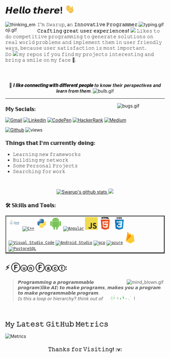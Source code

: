 # 𝙃𝙚𝙡𝙡𝙤 𝙩𝙝𝙚𝙧𝙚! <img src="https://raw.githubusercontent.com/ABSphreak/ABSphreak/master/gifs/Hi.gif" width="30px" alt=":wave:"></img> 
<!--Introduction -->
<img src="https://media.giphy.com/media/xUOrvZ4p5o3QlIumZO/giphy.gif" alt="thinking_emoji.gif" width="20%" align="left"></img>
𝙸'𝚖 𝚂𝚠𝚊𝚛𝚞𝚙, a𝚗 **𝙸𝚗𝚗𝚘𝚟𝚊𝚝𝚒𝚟𝚎 𝙿𝚛𝚘𝚐𝚛𝚊𝚖𝚖𝚎𝚛**.<img src="https://media.giphy.com/media/WUlplcMpOCEmTGBtBW/giphy.gif" alt="typing.gif" width="30"></img><br>
**𝙲𝚛𝚊𝚏𝚝𝚒𝚗𝚐 𝚐𝚛𝚎𝚊𝚝 𝚞𝚜𝚎𝚛 𝚎𝚡𝚙𝚎𝚛𝚒𝚎𝚗𝚌𝚎𝚜!** <img src="https://media.giphy.com/media/aJpQEYoD8yLE4/giphy.gif" width="30"></img> 𝙻𝚒𝚔𝚎𝚜 𝚝𝚘 𝚍𝚘 𝚌𝚘𝚖𝚙𝚎𝚝𝚒𝚝𝚒𝚟𝚎 𝚙𝚛𝚘𝚐𝚛𝚊𝚖𝚖𝚒𝚗𝚐 𝚝𝚘 𝚐𝚎𝚗𝚎𝚛𝚊𝚝𝚎 𝚜𝚘𝚕𝚞𝚝𝚒𝚘𝚗𝚜 𝚘𝚗 𝚛𝚎𝚊𝚕 𝚠𝚘𝚛𝚕𝚍 𝚙𝚛𝚘𝚋𝚕𝚎𝚖𝚜 𝚊𝚗𝚍 𝚒𝚖𝚙𝚕𝚎𝚖𝚎𝚗𝚝 𝚝𝚑𝚎𝚖 𝚒𝚗 𝚞𝚜𝚎𝚛 𝚏𝚛𝚒𝚎𝚗𝚍𝚕𝚢 𝚠𝚊𝚢𝚜, 𝚋𝚎𝚌𝚊𝚞𝚜𝚎 𝚞𝚜𝚎𝚛 𝚜𝚊𝚝𝚒𝚜𝚏𝚊𝚌𝚝𝚒𝚘𝚗 𝚒𝚜 𝚖𝚘𝚜𝚝 𝚒𝚖𝚙𝚘𝚛𝚝𝚊𝚗𝚝.<br>
𝙳𝚘 <img src="https://media.giphy.com/media/d6LGN6MbTXEQ9ZE9u3/giphy.gif" width="25"></img> 𝚖𝚢 𝚛𝚎𝚙𝚘𝚜 𝚒𝚏 𝚢𝚘𝚞 𝚏𝚒𝚗𝚍 𝚖𝚢 𝚙𝚛𝚘𝚓𝚎𝚌𝚝𝚜 𝚒𝚗𝚝𝚎𝚛𝚎𝚜𝚝𝚒𝚗𝚐 𝚊𝚗𝚍 𝚋𝚛𝚒𝚗𝚐 𝚊 𝚜𝚖𝚒𝚕𝚎 𝚘𝚗 𝚖𝚢 𝚏𝚊𝚌𝚎 :slightly_smiling_face:.

<br>
<br>
<p align=center>🤝 <b>𝑰 𝒍𝒊𝒌𝒆 𝒄𝒐𝒏𝒏𝒆𝒄𝒕𝒊𝒏𝒈 𝒘𝒊𝒕𝒉 𝒅𝒊𝒇𝒇𝒆𝒓𝒆𝒏𝒕 𝒑𝒆𝒐𝒑𝒍𝒆</b> 𝒕𝒐 𝒌𝒏𝒐𝒘 𝒕𝒉𝒆𝒊𝒓 𝒑𝒆𝒓𝒔𝒑𝒆𝒄𝒕𝒊𝒗𝒆𝒔 𝒂𝒏𝒅 𝒍𝒆𝒂𝒓𝒏 𝒇𝒓𝒐𝒎 𝒕𝒉𝒆𝒎. <img src="https://media.giphy.com/media/Z2nSQ2ipRfxAgg0Qvz/giphy.gif" alt="bulb.gif" width="30"></img></p>

---

<!-- GIFS 
<img src="https://media.giphy.com/media/11ZSwQNWba4YF2/giphy.gif" alt="bugs.gif" width="100"></img>
<img src="https://media.giphy.com/media/CaiVJuZGvR8HK/giphy.gif" alt="thinking_emoji.gif" width="100"></img>
<img src="https://media.giphy.com/media/XZcwMvQLRf9aXRa3qW/giphy.gif" alt="bulb.gif" width="100"></img>
-->

<img src="https://media.giphy.com/media/11ZSwQNWba4YF2/giphy.gif" alt="bugs.gif" width="150" align="right"></img>
### 𝕄𝕪 𝕊𝕠𝕔𝕚𝕒𝕝𝕤: ###
<!-- My badges -->
[![Gmail](https://img.shields.io/badge/-suryawanshiswarup@gmail.com-c14438?style=for-the-badge&logo=Gmail&logoColor=white)](https://mail.google.com/mail/?view=cm&fs=1&to=suryawanshiswarup@gmail.com)
[![Linkedin](https://img.shields.io/badge/-swarup--suryawanshi-blue?style=for-the-badge&logo=Linkedin&logoColor=white)](https://www.linkedin.com/in/swarup-suryawanshi)
[![CodePen](https://img.shields.io/badge/-swarup-s-black?style=for-the-badge&logo=CodePen&logoColor=white)](https://codepen.io/swarup-s/pens/public)
[![HackerRank](https://img.shields.io/badge/-Swarup__S-brightgreen?style=for-the-badge&logo=HackerRank&logoColor=black)](https://www.hackerrank.com/Swarup_S)
[![Medium](https://img.shields.io/badge/-@suryawanshiswarup-black?style=for-the-badge&logo=Medium&logoColor=white)](https://medium.com/@suryawanshiswarup)
<!-- Profile View Count and GitStats -->
[![Github](https://img.shields.io/badge/-swarup-s-black?style=for-the-badge&labelColor=black&logo=github&logoColor=white)](https://gitstats.me/swarup-s) ![views](https://komarev.com/ghpvc/?username=swarup-s&style=flat)

<!-- current status -->
###  𝕋𝕙𝕚𝕟𝕘𝕤 𝕥𝕙𝕒𝕥 𝕀'𝕞 𝕔𝕦𝕣𝕣𝕖𝕟𝕥𝕝𝕪 𝕕𝕠𝕚𝕟𝕘: ###
- 𝙻𝚎𝚊𝚛𝚗𝚒𝚗𝚐 𝚗𝚎𝚠 𝚏𝚛𝚊𝚖𝚎𝚠𝚘𝚛𝚔𝚜
- 𝙱𝚞𝚒𝚕𝚍𝚒𝚗𝚐 𝚖𝚢 𝚗𝚎𝚝𝚠𝚘𝚛𝚔
- 𝚂𝚘𝚖𝚎 𝙿𝚎𝚛𝚜𝚘𝚗𝚊𝚕 𝙿𝚛𝚘𝚓𝚎𝚌𝚝𝚜
- 𝚂𝚎𝚊𝚛𝚌𝚑𝚒𝚗𝚐 𝚏𝚘𝚛 𝚠𝚘𝚛𝚔

<br />
<!-- GitHub README Stats -->
<p align="center">
<a target="_blank" href="https://gitstats.me/swarup-s" align="right">
  <img width="48%" src="https://github-readme-stats.vercel.app/api?username=swarup-s&show_icons=true&theme=dracula&include_all_commits=true"  alt="Swarup's github stats"/>
  <img width="48%" src="https://github-readme-streak-stats.herokuapp.com/?user=swarup-s&theme=onedark" /></a>
</p>

### 🛠️ 𝕊𝕜𝕚𝕝𝕝𝕤 𝕒𝕟𝕕 𝕋𝕠𝕠𝕝𝕤: ###
<table border=2>
<tr><td>
<!-- icons -->
<code><a target="_blank" href = "https://www.java.com/en/"><img height="" src="https://raw.githubusercontent.com/github/explore/80688e429a7d4ef2fca1e82350fe8e3517d3494d/topics/java/java.png" width="40" alt="Java" /></a></code>
<code><a target="_blank" href = "isocpp.org"><img height="40" src="https://github.com/isocpp/logos/blob/master/cpp_logo.png?raw=true" alt="C++" /></a></code>
<code><a target="_blank" href = "python.org"><img height="40" src="https://raw.githubusercontent.com/github/explore/80688e429a7d4ef2fca1e82350fe8e3517d3494d/topics/python/python.png" alt="python" /></a></code>
<code><a target="_blank" href = "https://www.android.com/intl/en_in/"><img height="40" src="https://raw.githubusercontent.com/github/explore/80688e429a7d4ef2fca1e82350fe8e3517d3494d/topics/android/android.png" alt="Android" /></a></code>
<code><a target="_blank" href = "https://angular.io/"><img height="40" src="https://upload.wikimedia.org/wikipedia/commons/c/cf/Angular_full_color_logo.svg" alt="Angular"></a></code>
<code><a target="_blank" href = "https://developer.mozilla.org/en-US/docs/Web/JavaScript"><img height="40" src="https://raw.githubusercontent.com/github/explore/80688e429a7d4ef2fca1e82350fe8e3517d3494d/topics/javascript/javascript.png" alt="VanillaJS" /></a></code>
<code><a target="_blank" href = "https://developer.mozilla.org/en-US/docs/Web/Guide/HTML/HTML5"><img height="40" src="https://raw.githubusercontent.com/github/explore/80688e429a7d4ef2fca1e82350fe8e3517d3494d/topics/html/html.png" alt="HTML5" /></a></code>
<code><a target="_blank" href = "https://developer.mozilla.org/en-US/docs/Archive/CSS3"><img height="40" src="https://raw.githubusercontent.com/github/explore/80688e429a7d4ef2fca1e82350fe8e3517d3494d/topics/css/css.png" alt="CSS3" /></a></code>
<code><a target="_blank" href = "https://code.visualstudio.com/"><img height="40" src="https://upload.wikimedia.org/wikipedia/commons/thumb/9/9a/Visual_Studio_Code_1.35_icon.svg/1200px-Visual_Studio_Code_1.35_icon.svg.png" alt="Visual Studio Code"></a></code>
<code><a target="_blank" href = "https://developer.android.com/studio"><img height="40" src="https://1.bp.blogspot.com/-LgTa-xDiknI/X4EflN56boI/AAAAAAAAPuk/24YyKnqiGkwRS9-_9suPKkfsAwO4wHYEgCLcBGAsYHQ/s0/image9.png" alt="Android Studio"></a></code>
 <code><a target="_blank" href = "cloud.google.com"><img height="40" src="https://www.gstatic.com/devrel-devsite/prod/v0492b3db79b8927fe2347ea2dc87c471b22f173331622ffd10334837d43ea37f/cloud/images/favicons/onecloud/apple-icon.png" alt="gcp"></a></code>
<code><a target="_blank" href = "azure.microsoft.com"><img height="40" src="https://avatars.githubusercontent.com/u/6844498?s=200&v=4" alt="azure"></a></code>
<code><a target="_blank" href = "https://firebase.google.com/"><img height="40" src="https://raw.githubusercontent.com/github/explore/80688e429a7d4ef2fca1e82350fe8e3517d3494d/topics/firebase/firebase.png" alt="Google Firbase"></a></code>
<code><a target="_blank" href = "https://www.w3schools.com/sql/"><img height="40" src="https://upload.wikimedia.org/wikipedia/commons/2/29/Postgresql_elephant.svg" alt="PostgreSQL"></a></code>
</td>
</tr></table>

<!-- Swarup's Quote -->
## ⚡ Ⓕⓤⓝ Ⓕⓐⓒⓣ: ##
><img src="https://media.giphy.com/media/26ufdipQqU2lhNA4g/giphy.gif" alt="mind_blown.gif" width="120" align="right"></img>
𝙋𝙧𝙤𝙜𝙧𝙖𝙢𝙢𝙞𝙣𝙜 𝙖 𝙥𝙧𝙤𝙜𝙧𝙖𝙢𝙢𝙖𝙗𝙡𝙚 𝙥𝙧𝙤𝙜𝙧𝙖𝙢(𝙡𝙞𝙠𝙚 𝘼𝙄) 𝙩𝙤 𝙢𝙖𝙠𝙚 𝙥𝙧𝙤𝙜𝙧𝙖𝙢𝙨, 𝙢𝙖𝙠𝙚𝙨 𝙮𝙤𝙪 𝙖 𝙥𝙧𝙤𝙜𝙧𝙖𝙢 𝙩𝙤 𝙢𝙖𝙠𝙚 𝙥𝙧𝙤𝙜𝙧𝙖𝙢𝙢𝙖𝙗𝙡𝙚 𝙥𝙧𝙤𝙜𝙧𝙖𝙢.
><br />𝘐𝘴 𝘵𝘩𝘪𝘴 𝘢 𝘭𝘰𝘰𝘱 𝘰𝘳 𝘩𝘪𝘦𝘳𝘢𝘳𝘤𝘩𝘺? 𝘵𝘩𝘪𝘯𝘬 𝘰𝘶𝘵 𝘰𝘧 <img src="src\gif\matrix.gif" alt="matrix.gif" width="90"> !


<br />

## 𝙼𝚢 𝙻𝚊𝚝𝚎𝚜𝚝 𝙶𝚒𝚝𝙷𝚞𝚋 𝙼𝚎𝚝𝚛𝚒𝚌𝚜 ##
![Metrics](https://metrics.lecoq.io/swarup-s?template=classic&base.header=0&gists=1&lines=1&config.timezone=India%2FMumbai)

<h3 align="center"> 𝚃𝚑𝚊𝚗𝚔𝚜 𝚏𝚘𝚛 𝚅𝚒𝚜𝚒𝚝𝚒𝚗𝚐! :v:</h3>
